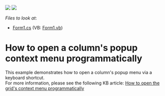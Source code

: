 <!-- default badges list -->
[![](https://img.shields.io/badge/Open_in_DevExpress_Support_Center-FF7200?style=flat-square&logo=DevExpress&logoColor=white)](https://supportcenter.devexpress.com/ticket/details/E686)
[![](https://img.shields.io/badge/📖_How_to_use_DevExpress_Examples-e9f6fc?style=flat-square)](https://docs.devexpress.com/GeneralInformation/403183)
<!-- default badges end -->
<!-- default file list -->
*Files to look at*:

* [Form1.cs](./CS/Form1.cs) (VB: [Form1.vb](./VB/Form1.vb))
<!-- default file list end -->
# How to open a column's popup context menu programmatically


<p>This example demonstrates how to open a column's popup menu via a keyboard shortcut.<br />
For more information, please see the following KB article: <a href="https://www.devexpress.com/Support/Center/p/A2906">How to open the grid's context menu programmatically</a></p>

<br/>


